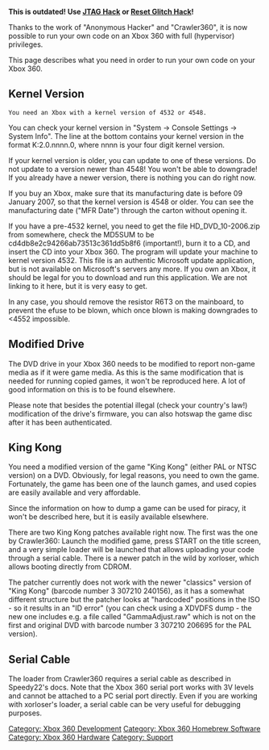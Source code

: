 **This is outdated\! Use [JTAG Hack](JTAG_Hack) or [Reset
Glitch Hack](Reset_Glitch_Hack)\!**

Thanks to the work of "Anonymous Hacker" and "Crawler360", it is now
possible to run your own code on an Xbox 360 with full (hypervisor)
privileges.

This page describes what you need in order to run your own code on your
Xbox 360.

## Kernel Version

`You need an Xbox with a kernel version of 4532 or 4548. `

You can check your kernel version in "System -\> Console Settings -\>
System Info". The line at the bottom contains your kernel version in the
format K:2.0.nnnn.0, where nnnn is your four digit kernel version.

If your kernel version is older, you can update to one of these
versions. Do not update to a version newer than 4548\! You won't be able
to downgrade\! If you already have a newer version, there is nothing you
can do right now.

If you buy an Xbox, make sure that its manufacturing date is before 09
January 2007, so that the kernel version is 4548 or older. You can see
the manufacturing date ("MFR Date") through the carton without opening
it.

If you have a pre-4532 kernel, you need to get the file
HD_DVD_10-2006.zip from somewhere, check the MD5SUM to be
cd4db8e2c94266ab73513c361dd5b8f6 (important\!), burn it to a CD, and
insert the CD into your Xbox 360. The program will update your machine
to kernel version 4532. This file is an authentic Microsoft update
application, but is not available on Microsoft's servers any more. If
you own an Xbox, it should be legal for you to download and run this
application. We are not linking to it here, but it is very easy to get.

In any case, you should remove the resistor R6T3 on the mainboard, to
prevent the efuse to be blown, which once blown is making downgrades to
\<4552 impossible.

## Modified Drive

The DVD drive in your Xbox 360 needs to be modified to report non-game
media as if it were game media. As this is the same modification that is
needed for running copied games, it won't be reproduced here. A lot of
good information on this is to be found elsewhere.

Please note that besides the potential illegal (check your country's
law\!) modification of the drive's firmware, you can also hotswap the
game disc after it has been authenticated.

## King Kong

You need a modified version of the game "King Kong" (either PAL or NTSC
version) on a DVD. Obviously, for legal reasons, you need to own the
game. Fortunately, the game has been one of the launch games, and used
copies are easily available and very affordable.

Since the information on how to dump a game can be used for piracy, it
won't be described here, but it is easily available elsewhere.

There are two King Kong patches available right now. The first was the
one by Crawler360: Launch the modified game, press START on the title
screen, and a very simple loader will be launched that allows uploading
your code through a serial cable. There is a newer patch in the wild by
xorloser, which allows booting directly from CDROM.

The patcher currently does not work with the newer "classics" version of
"King Kong" (barcode number 3 307210 240156), as it has a somewhat
different structure but the patcher looks at "hardcoded" positions in
the ISO - so it results in an "ID error" (you can check using a XDVDFS
dump - the new one includes e.g. a file called "GammaAdjust.raw" which
is not on the first and original DVD with barcode number 3 307210 206695
for the PAL version).

## Serial Cable

The loader from Crawler360 requires a serial cable as described in
Speedy22's docs. Note that the Xbox 360 serial port works with 3V levels
and cannot be attached to a PC serial port directly. Even if you are
working with xorloser's loader, a serial cable can be very useful for
debugging purposes.

[Category: Xbox 360 Development](../Category_Xbox360_Development)
[Category: Xbox 360 Homebrew Software](../Category_Xbox360_Homebrew_Software)
[Category: Xbox 360 Hardware](../Category_Xbox360_Hardware)
[Category: Support](../Category_Support)
